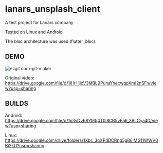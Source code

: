 # lanars_unsplash_client

A test project for Lanars company

Tested on Linux and Android

The bloc architecture was used (flutter_bloc).

## DEMO

![ezgif com-gif-maker](https://user-images.githubusercontent.com/40543856/120073768-6a902a80-c0a2-11eb-97a8-ce6b51ec235f.gif)

Original video: https://drive.google.com/file/d/1iHrHjicV3MBL9PunsYnecwqpXmI2nSFn/view?usp=sharing

## BUILDS

Android: https://drive.google.com/file/d/1p3vDy68YMtj4T0l8CB5yEa6_3BLCya4D/view?usp=sharing

Linux: https://drive.google.com/drive/folders/1Xbc_3oXPdDCRng5gB6lMGf1WWV0Bi2kO?usp=sharing
